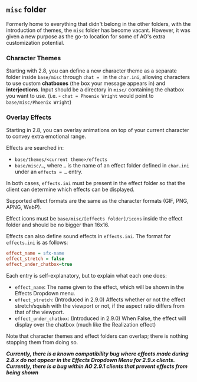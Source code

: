 ## `misc` folder

Formerly home to everything that didn't belong in the other folders, with the introduction of themes, the `misc` folder has become vacant. However, it was given a new purpose as the go-to location for some of AO's extra customization potential.

### Character Themes

Starting with 2.8, you can define a new character theme as a separate folder inside `base/misc` through `chat = ` in the `char.ini`, allowing characters to use custom **chatboxes** (the box your message appears in) and **interjections**. Input should be a directory in `misc/` containing the chatbox you want to use. (i.e. - `chat = Phoenix Wright` would point to `base/misc/Phoenix Wright`)

### Overlay Effects

Starting in 2.8, you can overlay animations on top of your current character to convey extra emotional range.

Effects are searched in:

- `base/themes/<current theme>/effects`
- `base/misc/…`, where `…` is the name of an effect folder defined in `char.ini` under an `effects = …` entry.

In both cases, `effects.ini` must be present in the effect folder so that the client can determine which effects can be displayed.

Supported effect formats are the same as the character formats (GIF, PNG, APNG, WebP).

Effect icons must be `base/misc/[effects folder]/icons` inside the effect folder and should be no bigger than 16x16.

Effects can also define sound effects in `effects.ini`. The format for `effects.ini` is as follows:

```ini
effect_name = sfx-name
effect_stretch = false
effect_under_chatbox=true
```
Each entry is self-explanatory, but to explain what each one does:

 - `effect_name`: The name given to the effect, which will be shown in the Effects Dropdown menu.
 - `effect_stretch`: (Introduced in 2.9.0) Affects whether or not the effect stretch/squish with the viewport or not, if the aspect ratio differs from that of the viewport.
 - `effect_under_chatbox`: (Introduced in 2.9.0) When False, the effect will display over the chatbox (much like the Realization effect)

Note that character themes and effect folders can overlap; there is nothing stopping them from doing so.

***Currently, there is a known compatibility bug where effects made during 2.8.x do not appear in the Effects Dropdown Menu for 2.9.x clients.***
***Currently, there is a bug within AO 2.9.1 clients that prevent effects from being shown***